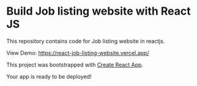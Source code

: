 # Build Job listing website with React JS

This repository contains code for Job listing website in reactjs.

View Demo:
https://react-job-listing-website.vercel.app/

This project was bootstrapped with [Create React App](https://github.com/facebook/create-react-app).

Your app is ready to be deployed!


